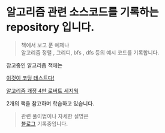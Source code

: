 # 알고리즘 관련 소스코드를 기록하는 repository 입니다.

> 책에서 보고 푼 예제나 <br>
> 알고리즘 정렬 , 그리디, bfs , dfs 등의 예시 코드를 기록합니다. <br>


참고중인 알고리즘 책에는 <br>

[이것이 코딩 테스트다!](http://www.yes24.com/Product/Goods/91433923)

[알고리즘 개정 4판 로버트 세지웍](http://www.yes24.com/Product/Goods/71729526)

2개의 책을 참고하며 학습하고 있습니다.

> 관련 풀이법이나 자세한 설명은 <br>
> [블로그](https://dev-jo.tistory.com/) 기록중입니다.